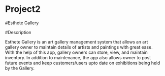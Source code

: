 # Project2

#Esthete Gallery

#Description

Esthete Gallery is an art gallery management system that allows an art gallery owner to maintain details of artists and paintings with great ease. With the help of this app, gallery owners can store, view, and maintain inventory. In addition to maintenance, the app also allows owner to post future events and keep customers/users upto date on exhibitions being held by the Gallery. 



